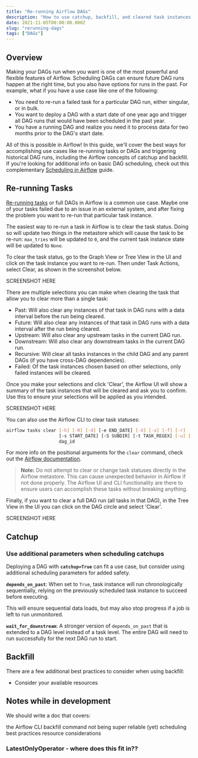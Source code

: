 ```yaml
---
title: "Re-running Airflow DAGs"
description: "How to use catchup, backfill, and cleared task instances to re-run DAGs in Airflow."
date: 2021-11-05T00:00:00.000Z
slug: "rerunning-dags"
tags: ["DAGs"]
---
```


## Overview

Making your DAGs run when you want is one of the most powerful and flexible features of Airflow. Scheduling DAGs can ensure future DAG runs happen at the right time, but you also have options for runs in the past. For example, what if you have a use case like one of the following:

- You need to re-run a failed task for a particular DAG run, either singular, or in bulk.
- You want to deploy a DAG with a start date of one year ago and trigger all DAG runs that would have been scheduled in the past year.
- You have a running DAG and realize you need it to process data for two months prior to the DAG's start date.

All of this is possible in Airflow! In this guide, we'll cover the best ways for accomplishing use cases like re-running tasks or DAGs and triggering historical DAG runs, including the Airflow concepts of catchup and backfill. If you're looking for additional info on basic DAG scheduling, check out this complementary [Scheduling in Airflow](https://www.astronomer.io/guides/scheduling-in-airflow) guide.

## Re-running Tasks

[Re-running tasks](https://airflow.apache.org/docs/apache-airflow/stable/dag-run.html#re-run-tasks) or full DAGs in Airflow is a common use case. Maybe one of your tasks failed due to an issue in an external system, and after fixing the problem you want to re-run that particular task instance.

The easiest way to re-run a task in Airflow is to clear the task status. Doing so will update two things in the metastore which will cause the task to be re-run: `max_tries` will be updated to `0`, and the current task instance state will be updated to `None`.

To clear the task status, go to the Graph View or Tree View in the UI and click on the task instance you want to re-run. Then under Task Actions, select Clear, as shown in the screenshot below. 

SCREENSHOT HERE

There are multiple selections you can make when clearing the task that allow you to clear more than a single task:

- Past: Will also clear any instances of that task in DAG runs with a data interval before the run being cleared.
- Future: Will also clear any instances of that task in DAG runs with a data interval after the run being cleared.
- Upstream: Will also clear any upstream tasks in the current DAG run.
- Downstream: Will also clear any downstream tasks in the current DAG run.
- Recursive: Will clear all tasks instances in the child DAG and any parent DAGs (if you have cross-DAG dependencies).
- Failed: Of the task instances chosen based on other selections, only failed instances will be cleared.

Once you make your selections and click 'Clear', the Airflow UI will show a summary of the task instances that will be cleared and ask you to confirm. Use this to ensure your selections will be applied as you intended.

SCREENSHOT HERE

You can also use the Airflow CLI to clear task statuses:

``` bash
airflow tasks clear [-h] [-R] [-d] [-e END_DATE] [-X] [-x] [-f] [-r]
                    [-s START_DATE] [-S SUBDIR] [-t TASK_REGEX] [-u] [-y]
                    dag_id
```

For more info on the positional arguments for the `clear` command, check out the [Airflow documentation](https://airflow.apache.org/docs/apache-airflow/stable/cli-and-env-variables-ref.html#clear).

> **Note:** Do not attempt to clear or change task statuses directly in the Airflow metastore. This can cause unexpected behavior in Airflow if not done properly. The Airflow UI and CLI functionality are there to ensure users can accomplish these tasks without breaking anything.

Finally, if you want to clear a full DAG run (all tasks in that DAG), in the Tree View in the UI you can click on the DAG circle and select 'Clear'. 

SCREENSHOT HERE

## Catchup


### Use additional parameters when scheduling catchups

Deploying a DAG with **`catchup=True`** can fit a use case, but consider using additional scheduling parameters for added safety.

**`depends_on_past`**: When set to `True`, task instance will run chronologically sequentially, relying on the previously scheduled task instance to succeed before executing.

This will ensure sequential data loads, but may also stop progress if a job is left to run unmonitored.

**`wait_for_downstream`**: A stronger version of `depends_on_past` that is extended to a DAG level instead of a task level. The entire DAG will need to run successfully for the next DAG run to start.

## Backfill

There are a few additional best practices to consider when using backfill:

- Consider your available resources


## Notes while in development
We should write a doc that covers:

the Airflow CLI backfill command not being super reliable (yet)
scheduling best practices
resource considerations

### LatestOnlyOperator - where does this fit in??
